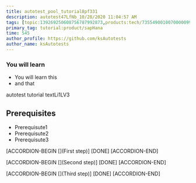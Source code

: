 ```yaml
---
title: autotest_pool_tutorial8pf331
description: autotest47LfNb_10/28/2020 11:04:57 AM
tags: [topic:139269250608756787992873,products:tech/73554900100700000996,tutorial:experience/advanced]
primary_tag: tutorial:product/sapHana
time: 545
author_profile: https://github.com/ksAutotests
author_name: ksAutotests
---
```

### You will learn
- You will learn this
- and that

autotest tutorial textLi1LV3

## Prerequisites
- Prerequisute1
- Prerequisute2
- Prerequisute3

[ACCORDION-BEGIN [](First step)]
[DONE]
[ACCORDION-END]

[ACCORDION-BEGIN [](Second step)]
[DONE]
[ACCORDION-END]

[ACCORDION-BEGIN [](Third step)]
[DONE]
[ACCORDION-END]

